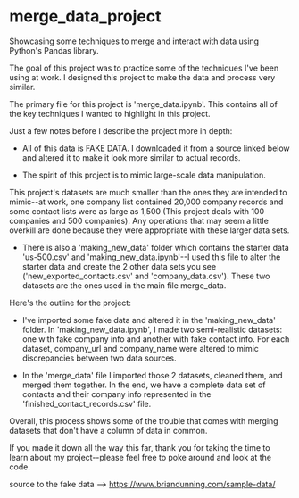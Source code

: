 # merge_data_project
Showcasing some techniques to merge and interact with data using Python's Pandas library.

The goal of this project was to practice some of the techniques I've been using at work. I designed this project to make the data and process very similar. 

The primary file for this project is 'merge_data.ipynb'. This contains all of the key techniques I wanted to highlight in this project.  

Just a few notes before I describe the project more in depth:

 - All of this data is FAKE DATA. I downloaded it from a source linked below and altered it to make it look more similar to actual records.
 
 - The spirit of this project is to mimic large-scale data manipulation. 

This project's datasets are much smaller than the ones they are intended to mimic--at work, one company list contained 20,000 company records and some contact lists were as large as 1,500 (This project deals with 100 companies and 500 companies). Any operations that may seem a little overkill are done because they were appropriate with these larger data sets. 

 - There is also a 'making_new_data' folder which contains the starter data 'us-500.csv' and 'making_new_data.ipynb'--I used this file to alter the starter data and create the 2 other data sets you see ('new_exported_contacts.csv' and 'company_data.csv'). These two datasets are the ones used in the main file merge_data.


Here's the outline for the project:

- I've imported some fake data and altered it in the 'making_new_data' folder. In 'making_new_data.ipynb', I made two semi-realistic datasets: one with fake company info and another with fake contact info. For each dataset, company_url and company_name were altered to mimic discrepancies between two data sources.

- In the 'merge_data' file I imported those 2 datasets, cleaned them, and merged them together. In the end, we have a complete data set of contacts and their company info represented in the 'finished_contact_records.csv' file.

Overall, this process shows some of the trouble that comes with merging datasets that don't have a column of data in common. 

If you made it down all the way this far, thank you for taking the time to learn about my project--please feel free to poke around and look at the code.

source to the fake data --> https://www.briandunning.com/sample-data/
